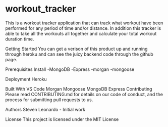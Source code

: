 # workout_tracker
This is a workout tracker application that can track what workout have been performed for any period of time and/or distance. In addition this tracker is able to take all the workouts all together and calculate your total workout duration time.

Getting Started
You can get a verison of this product up and running through heroku and can see the juicy backend code through the github
page.

Prerequisites
Install
-MongoDB
-Express
-morgan
-mongoose


Deployment
Heroku

Built With
VS Code
Morgan
Mongoose
MongoDB
Express
Contributing
Please read CONTRIBUTING.md for details on our code of conduct, and the process for submitting pull requests to us.

Authors
Steven Leonardo - Initial work

License
This project is licensed under the MIT License